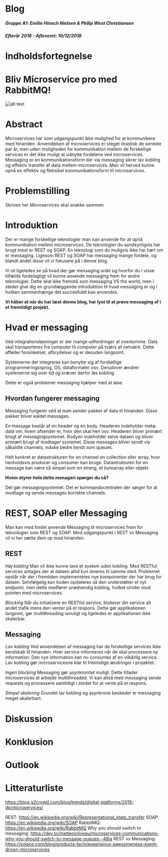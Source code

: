 # Blog
##### Gruppe A1: Emilie Hinsch Nielsen & Philip West Christiansen
##### Efterår 2018 -  Afleveret: 10/12/2018

# Indholdsfortegnelse

# Bliv Microservice pro med RabbitMQ!


![alt text](https://cdn-images-1.medium.com/max/1600/1*UnYL-2r54_7AnEwQv0cVxA.png "RabbitMQ")

# Abstract 
Microservices har som udgangspunkt ikke mulighed for at kommunikere med hinanden.  Anvendelsen af microservices er steget drastisk de seneste par år, men uden muligheden for kommunikation mellem de forskellige services er det ikke muligt at udnytte fordelene ved microservices. Messaging er en kommunikationsform der via messaging sikrer lav kobling og effektiv transfer af data mellem microservices. Man vil herved kunne opnå en effektiv og fleksibel kommunikationsform til microservices. 

# Problemstilling
Skrives her
Microservices skal snakke sammen

# Introduktion
Der er mange forskellige teknologier man kan anvende for at opnå kommunikation mellem microservices. De teknologier du sandsynligvis har brugt mest er REST og SOAP. En teknologi som du muligvis ikke har hørt om er messaging. Ligesom REST og SOAP har messaging mange fordele, og blandt andet disse vil vi fokusere på i denne blog. 

Vi vil ligeledes se på hvad der gør messaging unikt og hvorfor du i visse tilfælde fordelagtigt vil kunne anvende messaging  frem for andre teknologier. Dette skal ikke fremstå som messaging VS the world, men i stedet give dig en grundlæggende introduktion til hvad messaging er og i hvilken sammenhænge det succesfuldt kan anvendes.

**Vi håber at når du har læst denne blog, har lyst til at prøve messaging af i et fremtidigt projekt.**

# Hvad er messaging
Ved integrationsløsninger er der mange udfordringer at overkomme. Data skal transporteres fra computer til computer på tværs af netværk. Dette afføder forsinkelser, afbrydelser og er desuden langsomt. 

Systemerne der integreres kan benytte sig af forskellige programmeringssprog, OS, dataformater osv. Derudover ændrer systemerne sig over tid og kræver derfor løs kobling. 

Dette er også problemer messaging hjælper med at løse. 

## Hvordan fungerer messaging
Messaging fungerer ved at man sender pakker af data til hinanden. Disse pakker bliver kaldet messages. 

En message består af en header og en body. Headeren indeholder meta-data om, hvem afsender er, hvor den skal hen osv. Headeren bliver primært brugt af messagingsystemet.
Bodyen indeholder selve dataen og bliver primært brugt af modtager systemet. Disse messages bliver sendt via såkaldte channels, måske bedre kendt som queues.

Helt konkret er datastrukturen for en channel en collection eller array, hvor henholdsvis producer og consumer kan bruge. Datastrukturen for en message kan være så simpel som en streng, et bytearray eller objekt. 

**Hvem styrer hele dette menageri spørger du så?**

Det gør messagingsystemet. Det er kommandocentralen der sørger for at modtage og sende messages korrekte channels.

# REST, SOAP eller Messaging
Man kan med  fordel anvende Messaging til microservices frem for teknologier som REST og SOAP. Med udgangspunkt i REST vs Messaging vil vi her sætte dem op mod hinanden. 

## REST

*Høj kobling*
Man vil ikke kunne lave et system uden kobling. Med RESTful services antages der at dataen altid kun leveres til samme sted. Problemet opstår når der i fremtiden implementeres nye komponenter der har brug for dataen. Selvfølgelig kan koden opdateres så den understøtter et nyt endpoint, men dette medfører unødvendig kobling, hvilket strider mod pointen med microservices.

*Blocking*
Når du initialisere en RESTful service, blokerer din service alt andet trafik mens den venter på et respons. Dette gør applikationen langsom, gør multithreading umuligt og ligeledes er applikationen ikke skalerbar. 

## Messaging

*Lav kobling*
Ved anvendelsen af messaging har de forskellige services ikke kendskab til hinanden. Hver service informeres når de skal processere ny information. Den nye information kan nu consumes af en vilkårlig service. Lav kobling gør microservicesne klar til fremtidige ændringer i projektet. 

*Ingen blocking*
Messaging gør asynkronitet muligt. Dette tillader microservices at arbejde multithreaded. Vi kan altså med messaging sende requests og processere samtidigt i stedet for at vente på et respons. 

*Simpel skalering*
Grundet lav kobling og asynkrone beskeder er messaging meget skalerbart. 

# Diskussion 

# Konklusion 

# Outlook


# Litteraturliste
https://blog.g2crowd.com/blog/trends/digital-platforms/2018-dp/microservices/

REST: https://en.wikipedia.org/wiki/Representational_state_transfer
SOAP: https://en.wikipedia.org/wiki/SOAP 
RabbitMQ: https://en.wikipedia.org/wiki/RabbitMQ
Why you should switch to messaging: https://dev.to/matteojoliveau/microservices-communications-why-you-should-switch-to-message-queues--48ia 
REST vs Messaging: https://solace.com/blog/products-tech/experience-awesomeness-event-driven-microservices 






